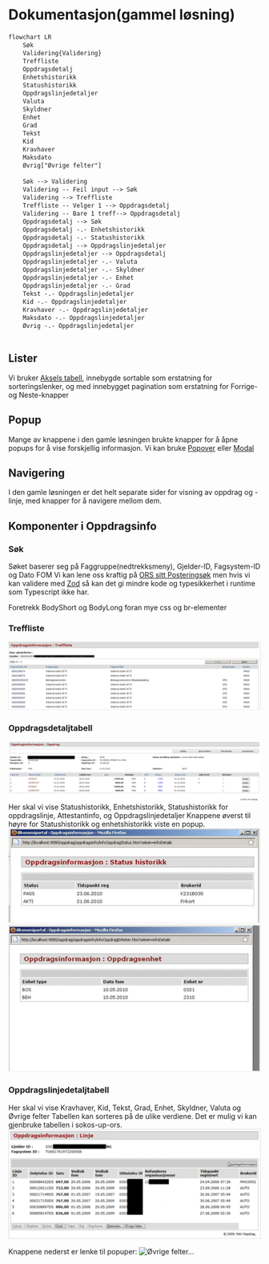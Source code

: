 # Dokumentasjon(gammel løsning)

```mermaid
flowchart LR
    Søk
    Validering{Validering}
    Treffliste
    Oppdragsdetalj
    Enhetshistorikk
    Statushistorikk
    Oppdragslinjedetaljer
    Valuta
    Skyldner
    Enhet
    Grad
    Tekst
    Kid
    Kravhaver
    Maksdato
    Øvrig["Øvrige felter"]

    Søk --> Validering
    Validering -- Feil input --> Søk
    Validering --> Treffliste
    Treffliste -- Velger 1 --> Oppdragsdetalj
    Validering -- Bare 1 treff--> Oppdragsdetalj
    Oppdragsdetalj --> Søk
    Oppdragsdetalj -.- Enhetshistorikk
    Oppdragsdetalj -.- Statushistorikk
    Oppdragsdetalj --> Oppdragslinjedetaljer
    Oppdragslinjedetaljer --> Oppdragsdetalj
    Oppdragslinjedetaljer -.- Valuta
    Oppdragslinjedetaljer -.- Skyldner
    Oppdragslinjedetaljer -.- Enhet
    Oppdragslinjedetaljer -.- Grad
    Tekst -.- Oppdragslinjedetaljer
    Kid -.- Oppdragslinjedetaljer
    Kravhaver -.- Oppdragslinjedetaljer
    Maksdato -.- Oppdragslinjedetaljer
    Øvrig -.- Oppdragslinjedetaljer


```

## Lister

Vi bruker [Aksels tabell](https://aksel.nav.no/komponenter/core/table#tabledemo-sortable), innebygde sortable som erstatning for sorteringslenker,
og med innebygget pagination som erstatning for Forrige- og Neste-knapper

## Popup

Mange av knappene i den gamle løsningen brukte knapper for å åpne popups for å vise forskjellig informasjon.
Vi kan bruke [Popover](https://aksel.nav.no/komponenter/core/popover) eller [Modal](https://aksel.nav.no/komponenter/core/modal)

## Navigering

I den gamle løsningen er det helt separate sider for visning av oppdrag og -linje, med knapper for å navigere mellom dem.

## Komponenter i Oppdragsinfo

### Søk

Søket baserer seg på Faggruppe(nedtrekksmeny), Gjelder-ID, Fagsystem-ID og Dato FOM
Vi kan lene oss kraftig på [ORS sitt Posteringsøk](https://github.com/navikt/sokos-up-ors/blob/master/src/components/PosteringS%C3%B8kPanel.tsx)
men hvis vi kan validere med [Zod](https://zod.dev/) så kan det gi mindre kode og typesikkerhet i runtime som Typescript ikke har.

Foretrekk BodyShort og BodyLong foran mye css og br-elementer

### Treffliste

![Treffliste](treffliste.png)

### Oppdragsdetaljtabell

![Oppdragsdetaljtabell](oppdrag.png)
Her skal vi vise Statushistorikk, Enhetshistorikk, Statushistorikk for oppdragslinje, Attestantinfo, og Oppdragslinjedetaljer
Knappene øverst til høyre for Statushistorikk og enhetshistorikk viste en popup.
![Statushistorikk](statushistorikk.png)
![Enhetshistorikk](enhetshistorikk.png)

### Oppdragslinjedetaljtabell

Her skal vi vise Kravhaver, Kid, Tekst, Grad, Enhet, Skyldner, Valuta og Øvrige felter
Tabellen kan sorteres på de ulike verdiene. Det er mulig vi kan gjenbruke tabellen i sokos-up-ors.
![Oppdragslinjedetaljtabell](linje.png)

Knappene nederst er lenke til popuper:
![Øvrige felter...](øvrigeFelter.png)
